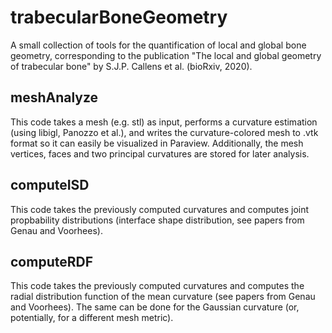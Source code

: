 # trabecularBoneGeometry
A small collection of tools for the quantification of local and global bone geometry, corresponding to the publication "The local and global geometry of trabecular bone" by S.J.P. Callens et al. (bioRxiv, 2020).

## meshAnalyze
This code takes a mesh (e.g. stl) as input, performs a curvature estimation (using libigl, Panozzo et al.), and writes the curvature-colored mesh to .vtk format so it can easily be visualized in Paraview. Additionally, the mesh vertices, faces and two principal curvatures are stored for later analysis.

## computeISD
This code takes the previously computed curvatures and computes joint propbability distributions (interface shape distribution, see papers from Genau and Voorhees).

## computeRDF
This code takes the previously computed curvatures and computes the radial distribution function of the mean curvature (see papers from Genau and Voorhees). The same can be done for the Gaussian curvature (or, potentially, for a different mesh metric). 
